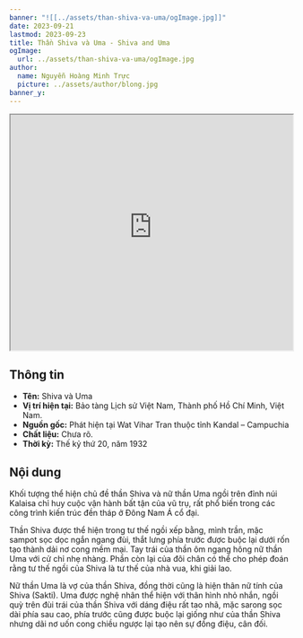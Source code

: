 ```yaml
---
banner: "![[../assets/than-shiva-va-uma/ogImage.jpg]]"
date: 2023-09-21
lastmod: 2023-09-23
title: Thần Shiva và Uma - Shiva and Uma
ogImage:
  url: ../assets/than-shiva-va-uma/ogImage.jpg
author:
  name: Nguyễn Hoàng Minh Trực
  picture: ../assets/author/blong.jpg
banner_y: 
---
```

<iframe src="https://projectscanner.streamlit.app/Than-Shiva-va-Uma/?embed=true" style="height:420px;width:100%;"></iframe>

## Thông tin
- **Tên:** Shiva và Uma
- **Vị trí hiện tại:** Bảo tàng Lịch sử Việt Nam, Thành phố Hồ Chí Minh, Việt Nam.
- **Nguồn gốc:** Phát hiện tại Wat Vihar Tran thuộc tỉnh Kandal – Campuchia
- **Chất liệu:** Chưa rõ.
- **Thời kỳ:** Thế kỷ thứ 20, năm 1932

## Nội dung
Khối tượng thể hiện chủ đề thần Shiva và nữ thần Uma ngồi trên đỉnh núi Kalaisa chỉ huy cuộc vận hành bất tận của vũ trụ, rất phổ biến trong các công trình kiến trúc đền tháp ở Đông Nam Á cổ đại. 

Thần Shiva được thể hiện trong tư thế ngồi xếp bằng, mình trần, mặc sampot sọc dọc ngắn ngang đùi, thắt lưng phía trước được buộc lại dưới rốn tạo thành dải nơ cong mềm mại. Tay trái của thần ôm ngang hông nữ thần Uma với cử chỉ nhẹ nhàng. Phần còn lại của đôi chân có thể cho phép đoán rằng tư thế ngồi của Shiva là tư thế của nhà vua, khi giải lao. 

Nữ thần Uma là vợ của thần Shiva, đồng thời cũng là hiện thân nữ tính của Shiva (Sakti). Uma được nghệ nhân thể hiện với thân hình nhỏ nhắn, ngồi quỳ trên đùi trái của thần Shiva với dáng điệu rất tao nhã, mặc sarong sọc dài phía sau cao, phía trước cũng được buộc lại giống như của thần Shiva nhưng dãi nơ uốn cong chiều ngược lại tạo nên sự đồng điệu, cân đối.